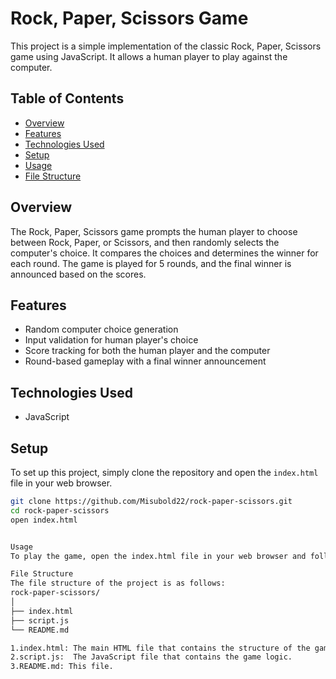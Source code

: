 # Rock, Paper, Scissors Game

This project is a simple implementation of the classic Rock, Paper, Scissors game using JavaScript. It allows a human player to play against the computer.

## Table of Contents

- [Overview](#overview)
- [Features](#features)
- [Technologies Used](#technologies-used)
- [Setup](#setup)
- [Usage](#usage)
- [File Structure](#file-structure)

## Overview

The Rock, Paper, Scissors game prompts the human player to choose between Rock, Paper, or Scissors, and then randomly selects the computer's choice. It compares the choices and determines the winner for each round. The game is played for 5 rounds, and the final winner is announced based on the scores.

## Features

- Random computer choice generation
- Input validation for human player's choice
- Score tracking for both the human player and the computer
- Round-based gameplay with a final winner announcement

## Technologies Used

- JavaScript

## Setup

To set up this project, simply clone the repository and open the `index.html` file in your web browser.

```bash
git clone https://github.com/Misubold22/rock-paper-scissors.git
cd rock-paper-scissors
open index.html


Usage
To play the game, open the index.html file in your web browser and follow the prompts to choose Rock, Paper, or Scissors. The game will play for 5 rounds and then announce the final winner based on the scores.

File Structure
The file structure of the project is as follows:
rock-paper-scissors/
│
├── index.html
├── script.js
└── README.md

1.index.html: The main HTML file that contains the structure of the game.
2.script.js:  The JavaScript file that contains the game logic.
3.README.md: This file.